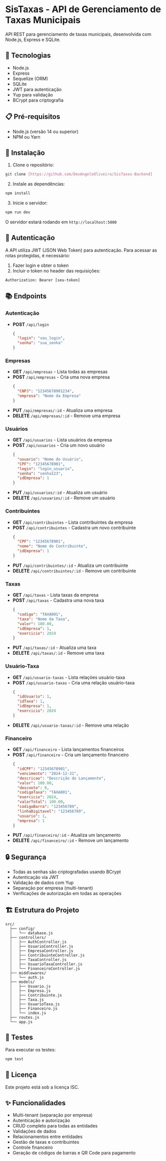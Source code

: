 # SisTaxas - API de Gerenciamento de Taxas Municipais

API REST para gerenciamento de taxas municipais, desenvolvida com Node.js, Express e SQLite.

## 🚀 Tecnologias

- Node.js
- Express
- Sequelize (ORM)
- SQLite
- JWT para autenticação
- Yup para validação
- BCrypt para criptografia

## 📋 Pré-requisitos

- Node.js (versão 14 ou superior)
- NPM ou Yarn

## 🔧 Instalação

1. Clone o repositório:
```bash
git clone [https://github.com/DevAngeloOliveira/SisTaxas-Backend]
```

2. Instale as dependências:
```bash
npm install
```

3. Inicie o servidor:
```bash
npm run dev
```

O servidor estará rodando em `http://localhost:5000`

## 🔑 Autenticação

A API utiliza JWT (JSON Web Token) para autenticação. Para acessar as rotas protegidas, é necessário:

1. Fazer login e obter o token
2. Incluir o token no header das requisições:
```
Authorization: Bearer [seu-token]
```

## 📚 Endpoints

### Autenticação
- **POST** `/api/login`
  ```json
  {
    "login": "seu_login",
    "senha": "sua_senha"
  }
  ```

### Empresas
- **GET** `/api/empresas` - Lista todas as empresas
- **POST** `/api/empresas` - Cria uma nova empresa
  ```json
  {
    "CNPJ": "12345678901234",
    "empresa": "Nome da Empresa"
  }
  ```
- **PUT** `/api/empresas/:id` - Atualiza uma empresa
- **DELETE** `/api/empresas/:id` - Remove uma empresa

### Usuários
- **GET** `/api/usuarios` - Lista usuários da empresa
- **POST** `/api/usuarios` - Cria um novo usuário
  ```json
  {
    "usuario": "Nome do Usuário",
    "CPF": "12345678901",
    "login": "login_usuario",
    "senha": "senha123",
    "idEmpresa": 1
  }
  ```
- **PUT** `/api/usuarios/:id` - Atualiza um usuário
- **DELETE** `/api/usuarios/:id` - Remove um usuário

### Contribuintes
- **GET** `/api/contribuintes` - Lista contribuintes da empresa
- **POST** `/api/contribuintes` - Cadastra um novo contribuinte
  ```json
  {
    "CPF": "12345678901",
    "nome": "Nome do Contribuinte",
    "idEmpresa": 1
  }
  ```
- **PUT** `/api/contribuintes/:id` - Atualiza um contribuinte
- **DELETE** `/api/contribuintes/:id` - Remove um contribuinte

### Taxas
- **GET** `/api/taxas` - Lista taxas da empresa
- **POST** `/api/taxas` - Cadastra uma nova taxa
  ```json
  {
    "codigo": "TAXA001",
    "taxa": "Nome da Taxa",
    "valor": 100.00,
    "idEmpresa": 1,
    "exercicio": 2024
  }
  ```
- **PUT** `/api/taxas/:id` - Atualiza uma taxa
- **DELETE** `/api/taxas/:id` - Remove uma taxa

### Usuário-Taxa
- **GET** `/api/usuario-taxas` - Lista relações usuário-taxa
- **POST** `/api/usuario-taxas` - Cria uma relação usuário-taxa
  ```json
  {
    "idUsuario": 1,
    "idTaxa": 1,
    "idEmpresa": 1,
    "exercicio": 2024
  }
  ```
- **DELETE** `/api/usuario-taxas/:id` - Remove uma relação

### Financeiro
- **GET** `/api/financeiro` - Lista lançamentos financeiros
- **POST** `/api/financeiro` - Cria um lançamento financeiro
  ```json
  {
    "idCPF": "12345678901",
    "vencimento": "2024-12-31",
    "descricao": "Descrição do Lançamento",
    "valor": 100.00,
    "desconto": 0,
    "codigoTaxa": "TAXA001",
    "exercicio": 2024,
    "valorTotal": 100.00,
    "codigoBarra": "123456789",
    "linhaDigitavel": "123456789",
    "usuario": 1,
    "empresa": 1
  }
  ```
- **PUT** `/api/financeiro/:id` - Atualiza um lançamento
- **DELETE** `/api/financeiro/:id` - Remove um lançamento

## 🔒 Segurança

- Todas as senhas são criptografadas usando BCrypt
- Autenticação via JWT
- Validação de dados com Yup
- Separação por empresa (multi-tenant)
- Verificações de autorização em todas as operações

## 🏗 Estrutura do Projeto

```
src/
  ├── config/
  │   └── database.js
  ├── controllers/
  │   ├── AuthController.js
  │   ├── UsuarioController.js
  │   ├── EmpresaController.js
  │   ├── ContribuinteController.js
  │   ├── TaxaController.js
  │   ├── UsuarioTaxaController.js
  │   └── FinanceiroController.js
  ├── middlewares/
  │   └── auth.js
  ├── models/
  │   ├── Usuario.js
  │   ├── Empresa.js
  │   ├── Contribuinte.js
  │   ├── Taxa.js
  │   ├── UsuarioTaxa.js
  │   ├── Financeiro.js
  │   └── index.js
  ├── routes.js
  └── app.js
```

## 🧪 Testes

Para executar os testes:
```bash
npm test
```

## 📝 Licença

Este projeto está sob a licença ISC.

## ✨ Funcionalidades

- Multi-tenant (separação por empresa)
- Autenticação e autorização
- CRUD completo para todas as entidades
- Validações de dados
- Relacionamentos entre entidades
- Gestão de taxas e contribuintes
- Controle financeiro
- Geração de códigos de barras e QR Code para pagamento 
